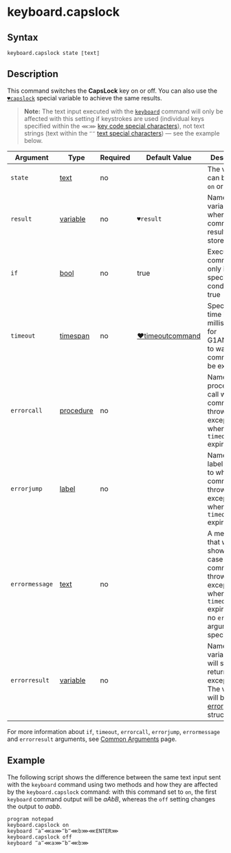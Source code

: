 # keyboard.capslock

## Syntax

```G1ANT
keyboard.capslock state ⟦text⟧
```

## Description

This command switches the **CapsLock** key on or off. You can also use the [`♥capslock`](https://manual.g1ant.com/link/G1ANT.Addon.Core/Variables/CapsLockVariable.md) special variable to achieve the same results.

> **Note:** The text input executed with the [`keyboard`](https://manual.g1ant.com/link/G1ANT.Addon.Core-1/G1ANT.Addon.Core/Commands/KeyboardCommand.md) command will only be affected with this setting if keystrokes are used (individual keys specified within the `⋘⋙` [key code special characters](https://manual.g1ant.com/link/G1ANT.Manual/appendices/special-characters/key-code.md)), not text strings (text within the `‴‴` [text special characters](https://manual.g1ant.com/link/G1ANT.Manual/appendices/special-characters/text.md)) — see the example below.

| Argument | Type | Required | Default Value | Description |
| -------- | ---- | -------- | ------------- | ----------- |
|`state`| [text](https://manual.g1ant.com/link/G1ANT.Language/G1ANT.Language/Structures/TextStructure.md) | no | | The value can be either `on` or `off` |
| `result`       | [variable](https://manual.g1ant.com/link/G1ANT.Language/G1ANT.Language/Structures/VariableStructure.md) | no       | `♥result`                                                   | Name of a variable where the command's result will be stored |
| `if`           | [bool](https://manual.g1ant.com/link/G1ANT.Language/G1ANT.Language/Structures/BooleanStructure.md) | no       | true                                                        | Executes the command only if a specified condition is true   |
| `timeout`      | [timespan](https://manual.g1ant.com/link/G1ANT.Language/G1ANT.Language/Structures/TimeSpanStructure.md) | no       | [♥timeoutcommand](https://manual.g1ant.com/link/G1ANT.Language/G1ANT.Addon.Core/Variables/TimeoutCommandVariable.md) | Specifies time in milliseconds for G1ANT.Robot to wait for the command to be executed |
| `errorcall`    | [procedure](https://manual.g1ant.com/link/G1ANT.Language/G1ANT.Language/Structures/ProcedureStructure.md) | no       |                                                             | Name of a procedure to call when the command throws an exception or when a given `timeout` expires |
| `errorjump`    | [label](https://manual.g1ant.com/link/G1ANT.Language/G1ANT.Language/Structures/LabelStructure.md) | no       |                                                             | Name of the label to jump to when the command throws an exception or when a given `timeout` expires |
| `errormessage` | [text](https://manual.g1ant.com/link/G1ANT.Language/G1ANT.Language/Structures/TextStructure.md) | no       |                                                             | A message that will be shown in case the command throws an exception or when a given `timeout` expires, and no `errorjump` argument is specified |
| `errorresult`  | [variable](https://manual.g1ant.com/link/G1ANT.Language/G1ANT.Language/Structures/VariableStructure.md) | no       |                                                             | Name of a variable that will store the returned exception. The variable will be of [error](https://manual.g1ant.com/link/G1ANT.Language/G1ANT.Language/Structures/ErrorStructure.md) structure  |

For more information about `if`, `timeout`, `errorcall`, `errorjump`, `errormessage` and `errorresult` arguments, see [Common Arguments](https://manual.g1ant.com/link/G1ANT.Manual/appendices/common-arguments.md) page.

## Example

The following script shows the difference between the same text input sent with the `keyboard` command using two methods and how they are affected by the `keyboard.capslock` command: with this command set to `on`, the first `keyboard` command output will be *aAbB*, whereas the `off` setting changes the output to *aabb*.

```G1ANT
program notepad
keyboard.capslock on
keyboard ‴a‴⋘a⋙‴b‴⋘b⋙⋘ENTER⋙
keyboard.capslock off
keyboard ‴a‴⋘a⋙‴b‴⋘b⋙
```

